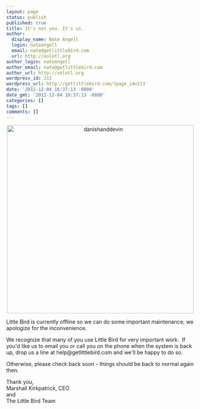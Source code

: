 ```yaml
---
layout: page
status: publish
published: true
title: It's not you. It's us.
author:
  display_name: Nate Angell
  login: nateangell
  email: nate@getlittlebird.com
  url: http://xolotl.org
author_login: nateangell
author_email: nate@getlittlebird.com
author_url: http://xolotl.org
wordpress_id: 213
wordpress_url: http://getlittlebird.com/?page_id=213
date: '2012-12-04 16:37:13 -0800'
date_gmt: '2012-12-04 16:37:13 -0800'
categories: []
tags: []
comments: []
---
```

<p><center><a href="http://getlittlebird.com/wp-content/uploads/2012/12/danishanddevin.png"><img src="http://getlittlebird.com/wp-content/uploads/2012/12/danishanddevin.png" alt="danishanddevin" width="500" height="504" class="alignnone size-full wp-image-961" /></a></center></p>
<p>Little Bird is currently offline so we can do some important maintenance; we apologize for the inconvenience.  </p>
<p>We recognize that many of you use Little Bird for very important work.  If you'd like us to email you or call you on the phone when the system is back up, drop us a line at <a>help@getlittlebird.com</a> and we'll be happy to do so.</p>
<p>Otherwise, please check back soon - things should be back to normal again then.</p>
<p>Thank you,<br />
Marshall Kirkpatrick, CEO<br />
and<br />
The Little Bird Team</p>
